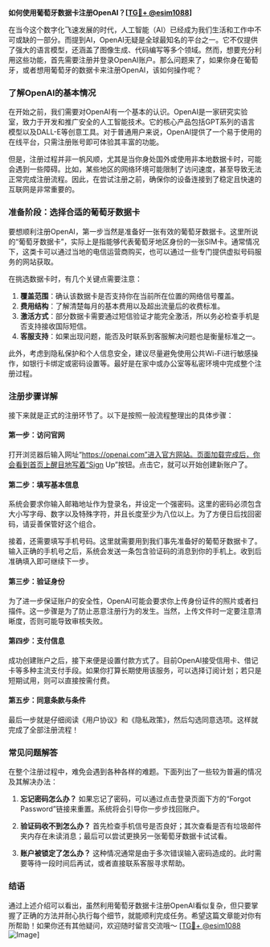 **如何使用葡萄牙数据卡注册OpenAI？[[TG💪+ @esim1088](https://t.me/s/esim1088)]**

在当今这个数字化飞速发展的时代，人工智能（AI）已经成为我们生活和工作中不可或缺的一部分。而提到AI，OpenAI无疑是全球最知名的平台之一。它不仅提供了强大的语言模型，还涵盖了图像生成、代码编写等多个领域。然而，想要充分利用这些功能，首先需要注册并登录OpenAI账户。那么问题来了，如果你身在葡萄牙，或者想用葡萄牙的数据卡来注册OpenAI，该如何操作呢？

### **了解OpenAI的基本情况**

在开始之前，我们需要对OpenAI有一个基本的认识。OpenAI是一家研究实验室，致力于开发和推广安全的人工智能技术。它的核心产品包括GPT系列的语言模型以及DALL-E等创意工具。对于普通用户来说，OpenAI提供了一个易于使用的在线平台，只需注册账号即可体验其丰富的功能。

但是，注册过程并非一帆风顺，尤其是当你身处国外或使用非本地数据卡时，可能会遇到一些障碍。比如，某些地区的网络环境可能限制了访问速度，甚至导致无法正常完成注册流程。因此，在尝试注册之前，确保你的设备连接到了稳定且快速的互联网是非常重要的。

### **准备阶段：选择合适的葡萄牙数据卡**

要想顺利注册OpenAI，第一步当然是准备好一张有效的葡萄牙数据卡。这里所说的“葡萄牙数据卡”，实际上是指能够代表葡萄牙地区身份的一张SIM卡。通常情况下，这类卡可以通过当地的电信运营商购买，也可以通过一些专门提供虚拟号码服务的网站获取。

在挑选数据卡时，有几个关键点需要注意：

1. **覆盖范围**：确认该数据卡是否支持你在当前所在位置的网络信号覆盖。
2. **费用结构**：了解清楚每月的基本费用以及超出流量后的收费标准。
3. **激活方式**：部分数据卡需要通过短信验证才能完全激活，所以务必检查手机是否支持接收国际短信。
4. **客服支持**：如果出现问题，能否及时联系到客服解决问题也是衡量标准之一。

此外，考虑到隐私保护和个人信息安全，建议尽量避免使用公共Wi-Fi进行敏感操作，如银行卡绑定或密码设置等。最好是在家中或办公室等私密环境中完成整个注册过程。

### **注册步骤详解**

接下来就是正式的注册环节了。以下是按照一般流程整理出的具体步骤：

#### **第一步：访问官网**
打开浏览器后输入网址“https://openai.com”进入官方网站。页面加载完成后，你会看到首页上醒目地写着“Sign Up”按钮。点击它，就可以开始创建新账户了。

#### **第二步：填写基本信息**
系统会要求你输入邮箱地址作为登录名，并设定一个强密码。这里的密码必须包含大小写字母、数字以及特殊字符，并且长度至少为八位以上。为了方便日后找回密码，请妥善保管好这个组合。

接着，还需要填写手机号码。这里就需要用到我们事先准备好的葡萄牙数据卡了。输入正确的手机号之后，系统会发送一条包含验证码的消息到你的手机上。收到后准确填入即可继续下一步。

#### **第三步：验证身份**
为了进一步保证账户的安全性，OpenAI可能会要求你上传身份证件的照片或者扫描件。这一步骤是为了防止恶意注册行为的发生。当然，上传文件时一定要注意清晰度，否则可能导致审核失败。

#### **第四步：支付信息**
成功创建账户之后，接下来便是设置付款方式了。目前OpenAI接受信用卡、借记卡等多种主流支付手段。如果你打算长期使用该服务，可以选择订阅计划；若只是短期试用，则可以直接按需付费。

#### **第五步：同意条款与条件**
最后一步就是仔细阅读《用户协议》和《隐私政策》，然后勾选同意选项。这样就完成了全部注册流程！

### **常见问题解答**

在整个注册过程中，难免会遇到各种各样的难题。下面列出了一些较为普遍的情况及其解决办法：

1. **忘记密码怎么办？**
   如果忘记了密码，可以通过点击登录页面下方的“Forgot Password”链接来重置。系统将会引导你一步步找回账户。

2. **验证码收不到怎么办？**
   首先检查手机信号是否良好；其次查看是否有垃圾邮件夹内存在未读消息；最后可以尝试更换另一张葡萄牙数据卡试试看。

3. **账户被锁定了怎么办？**
   这种情况通常是由于多次错误输入密码造成的。此时需要等待一段时间后再试，或者直接联系客服寻求帮助。

### **结语**

通过上述介绍可以看出，虽然利用葡萄牙数据卡注册OpenAI看似复杂，但只要掌握了正确的方法并耐心执行每个细节，就能顺利完成任务。希望这篇文章能对你有所帮助！如果你还有其他疑问，欢迎随时留言交流哦～ [[TG💪+ @esim1088](https://t.me/s/esim1088) ![Image](https://i.postimg.cc/4NQfJmqS/Snipaste-2025-05-13-00-14-12.png)]